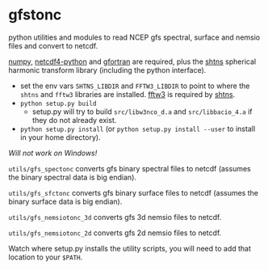 # gfstonc
python utilities and modules to read NCEP gfs spectral, surface and nemsio files and convert to netcdf.

[numpy](http://numpy.org), [netcdf4-python](https://github.com/Unidata/netcdf4-python) and
[gfortran](https://gcc.gnu.org/wiki/GFortran) are required, 
plus the [shtns](https://bitbucket.org/nschaeff/shtns) spherical harmonic transform
library (including the python interface).

* set the env vars `SHTNS_LIBDIR` and `FFTW3_LIBDIR` to point to where the `shtns` and `fftw3` 
libraries are installed.  [fftw3](http://www.fftw.org) is required by [shtns](https://bitbucket.org/nschaeff/shtns).
* `python setup.py build`
   - setup.py will try to build `src/libw3nco_d.a`  and `src/libbacio_4.a` if they do not
already exist. 
* `python setup.py install` (or `python setup.py install --user` to install in your 
home directory).

*Will not work on Windows!*

`utils/gfs_spectonc` converts gfs binary spectral files to netcdf (assumes the binary spectral data is big endian).

`utils/gfs_sfctonc` converts gfs binary surface files to netcdf (assumes the binary surface data is big endian).

`utils/gfs_nemsiotonc_3d` converts gfs 3d nemsio files to netcdf.

`utils/gfs_nemsiotonc_2d` converts gfs 2d nemsio files to netcdf.

Watch where setup.py installs the utility scripts, you will need to add that location to your `$PATH`.

